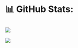 # 📊 GitHub Stats:
![](https://github-readme-stats.vercel.app/api/top-langs/?username=dwictor0&theme=dark&hide_border=false&include_all_commits=false&count_private=false&layout=compact)
<br/>
---

![](https://github-readme-stats.vercel.app/api?username=dwictor0&theme=dark&hide_border=false&include_all_commits=false&count_private=false)
